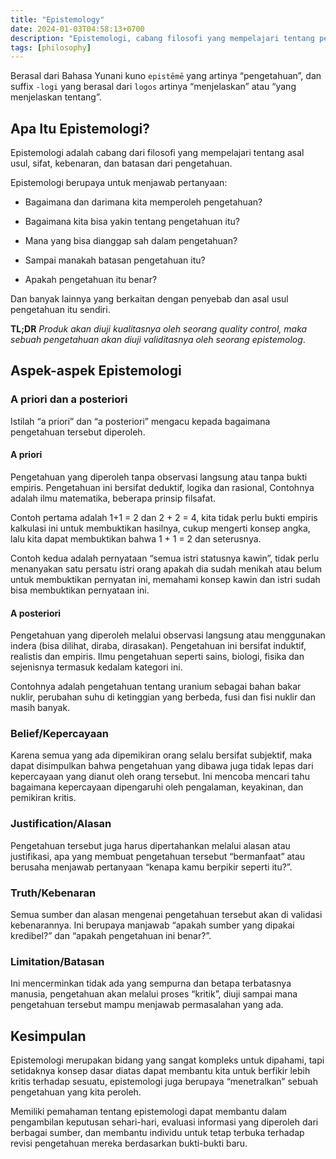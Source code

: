 ```yaml
---
title: "Epistemology"
date: 2024-01-03T04:58:13+0700
description: "Epistemologi, cabang filosofi yang mempelajari tentang pengetahuan."
tags: [philosophy]
---
```


Berasal dari Bahasa Yunani kuno `epistēmē` yang artinya “pengetahuan”, dan suffix `-logi` yang berasal dari `logos` artinya “menjelaskan” atau “yang menjelaskan tentang”.

## Apa Itu Epistemologi?

Epistemologi adalah cabang dari filosofi yang mempelajari tentang asal usul, sifat, kebenaran, dan batasan dari pengetahuan.

Epistemologi berupaya untuk menjawab pertanyaan:

- Bagaimana dan darimana kita memperoleh pengetahuan?

- Bagaimana kita bisa yakin tentang pengetahuan itu?

- Mana yang bisa dianggap sah dalam pengetahuan?

- Sampai manakah batasan pengetahuan itu?

- Apakah pengetahuan itu benar?

Dan banyak lainnya yang berkaitan dengan penyebab dan asal usul pengetahuan itu sendiri.

**TL;DR** *Produk akan diuji kualitasnya oleh seorang quality control, maka sebuah pengetahuan akan diuji validitasnya oleh seorang epistemolog*.

## Aspek-aspek Epistemologi

### A priori dan a posteriori

Istilah “a priori” dan “a posteriori” mengacu kepada bagaimana pengetahuan tersebut diperoleh.

#### **A priori**

Pengetahuan yang diperoleh tanpa observasi langsung atau tanpa bukti empiris. Pengetahuan ini bersifat deduktif, logika dan rasional, Contohnya adalah ilmu matematika, beberapa prinsip filsafat.

Contoh pertama adalah 1+1 = 2 dan 2 + 2 = 4, kita tidak perlu bukti empiris kalkulasi ini untuk membuktikan hasilnya, cukup mengerti konsep angka, lalu kita dapat membuktikan bahwa 1 + 1 = 2 dan seterusnya.

Contoh kedua adalah pernyataan “semua istri statusnya kawin”, tidak perlu menanyakan satu persatu istri orang apakah dia sudah menikah atau belum untuk membuktikan pernyatan ini, memahami konsep kawin dan istri sudah bisa membuktikan pernyataan ini.

#### **A posteriori**

Pengetahuan yang diperoleh melalui observasi langsung atau menggunakan indera (bisa dilihat, diraba, dirasakan). Pengetahuan ini bersifat induktif, realistis dan empiris. Ilmu pengetahuan seperti sains, biologi, fisika dan sejenisnya termasuk kedalam kategori ini.

Contohnya adalah pengetahuan tentang uranium sebagai bahan bakar nuklir, perubahan suhu di ketinggian yang berbeda, fusi dan fisi nuklir dan masih banyak.

### Belief/Kepercayaan

Karena semua yang ada dipemikiran orang selalu bersifat subjektif, maka dapat disimpulkan bahwa pengetahuan yang dibawa juga tidak lepas dari kepercayaan yang dianut oleh orang tersebut. Ini mencoba mencari tahu bagaimana kepercayaan dipengaruhi oleh pengalaman, keyakinan, dan pemikiran kritis.

### Justification/Alasan

Pengetahuan tersebut juga harus dipertahankan melalui alasan atau justifikasi, apa yang membuat pengetahuan tersebut “bermanfaat” atau berusaha menjawab pertanyaan “kenapa kamu berpikir seperti itu?”.

### Truth/Kebenaran

Semua sumber dan alasan mengenai pengetahuan tersebut akan di validasi kebenarannya. Ini berupaya manjawab “apakah sumber yang dipakai kredibel?” dan “apakah pengetahuan ini benar?”.

### Limitation/Batasan

Ini mencerminkan tidak ada yang sempurna dan betapa terbatasnya manusia, pengetahuan akan melalui proses “kritik”, diuji sampai mana pengetahuan tersebut mampu menjawab permasalahan yang ada.

## Kesimpulan

Epistemologi merupakan bidang yang sangat kompleks untuk dipahami, tapi setidaknya konsep dasar diatas dapat membantu kita untuk berfikir lebih kritis terhadap sesuatu, epistemologi juga berupaya “menetralkan” sebuah pengetahuan yang kita peroleh.

Memiliki pemahaman tentang epistemologi dapat membantu dalam pengambilan keputusan sehari-hari, evaluasi informasi yang diperoleh dari berbagai sumber, dan membantu individu untuk tetap terbuka terhadap revisi pengetahuan mereka berdasarkan bukti-bukti baru.
